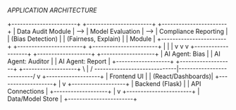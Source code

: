 
*APPLICATION ARCHITECTURE*

+-----------------------+     +-----------------------+     +-----------------------+
|   Data Audit Module   | --> | Model Evaluation      | --> | Compliance Reporting   |
|   (Bias Detection)    |     | (Fairness, Explain)   |     | Module                 |
+-----------------------+     +-----------------------+     +-----------------------+
            |                              |                              |
            v                              v                              v
    +-------------------+         +-------------------+         +-------------------+
    | AI Agent: Bias    |         | AI Agent: Auditor |         | AI Agent: Report  |
    +-------------------+         +-------------------+         +-------------------+
                  \                             |                            /
                   \-----------------------------|--------------------------/
                                                v
                                       +-------------------+
                                       |   Frontend UI     |
                                       | (React/Dashboards)|
                                       +-------------------+
                                                |
                                                v
                                       +-------------------+
                                       |  Backend (Flask)  |
                                       |  API Connections  |
                                       +-------------------+
                                                |
                                                v
                                     +-----------------------+
                                     |   Data/Model Store    |
                                     +-----------------------+
